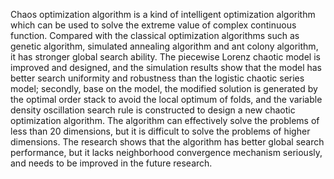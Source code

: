 Chaos optimization algorithm is a kind of intelligent optimization algorithm which can be used to solve the extreme value of complex continuous function. Compared with the classical optimization algorithms such as genetic algorithm, simulated annealing algorithm and ant colony algorithm, it has stronger global search ability.
The piecewise Lorenz chaotic model is improved and designed, and the simulation results show that the model has better search uniformity and robustness than the logistic chaotic series model; secondly, base on the model, the modified solution is generated by the optimal order stack to avoid the local optimum of folds, and the variable density oscillation search rule is constructed to design a new chaotic optimization algorithm.
The algorithm can effectively solve the problems of less than 20 dimensions, but it is difficult to solve the problems of higher dimensions. The research shows that the algorithm has better global search performance, but it lacks neighborhood convergence mechanism seriously, and needs to be improved in the future research.
